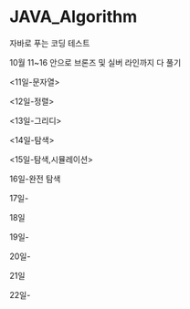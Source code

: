# JAVA_Algorithm

자바로 푸는 코딩 테스트

10월 11~16 안으로 브론즈 및 실버 라인까지 다 풀기

<11일-문자열>

<12일-정렬>

<13일-그리디>

<14일-탐색>

<15일-탐색,시뮬레이션>

16일-완전 탐색

17일-

18일

19일-

20일-

21일

22일-

